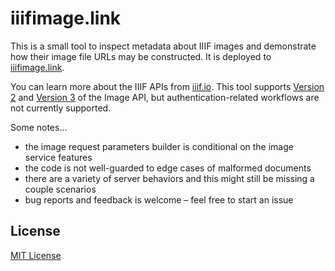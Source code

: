 # iiifimage.link

This is a small tool to inspect metadata about IIIF images and demonstrate how their image file URLs may be constructed. It is deployed to [iiifimage.link](https://iiifimage.link/).

You can learn more about the IIIF APIs from [iiif.io](https://iiif.io/api/). This tool supports [Version 2](https://iiif.io/api/image/2.1/) and [Version 3](https://iiif.io/api/image/3.0/) of the Image API, but authentication-related workflows are not currently supported.

Some notes...

* the image request parameters builder is conditional on the image service features
* the code is not well-guarded to edge cases of malformed documents
* there are a variety of server behaviors and this might still be missing a couple scenarios
* bug reports and feedback is welcome &ndash; feel free to start an issue

## License

[MIT License](LICENSE)
